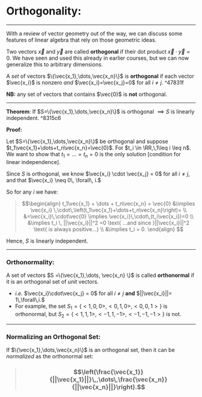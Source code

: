 # Orthogonality:
***

With a review of vector geometry out of the way, we can discuss some features of linear algebra that rely on those geometric ideas. 

Two vectors $\vec{x}$ and $\vec{y}$ are called **orthogonal** if their dot product $\vec{x} \cdot \vec{y}=0.$ We have seen and used this already in earlier courses, but we can now generalize this to arbitrary dimensions.

A *set* of vectors $\{\vec{x_1},\dots,\vec{x_n}\}$ is **orthogonal** if each vector $\vec{x_i}$ is nonzero *and* $\vec{x_i}=\vec{x_j}=0$ for all $i\neq j$. ^47831f

**NB:** any set of vectors that contains $\vec{0}$ is **not** orthogonal. 

***

**Theorem**: If $S=\{\vec{x_1},\dots,\vec{x_n}\}$ is orthogonal $\implies S$ is linearly independent. ^8315c6

**Proof:**

Let $S=\{\vec{x_1},\dots,\vec{x_n}\}$ be orthogonal and suppose $t_1\vec{x_1}+\dots+t_n\vec{x_n}=\vec{0}$. For $t_i \in \RR,\,1\leq i \leq n$. We want to show that $t_1 = \dots = t_n = 0$ is the only solution [condition for linear independence]. 

Since $S$ is orthogonal, we know $\vec{x_i} \cdot \vec{x_j} = 0$ for all $i\neq j$, and that $\vec{x_i} \neq 0\, \forall\, i.$

So for any $i$ we have: 

>   $$\begin{align} t_1\vec{x_1} + \dots + t_n\vec{x_n} = \vec{0} &\implies \vec{x_i} \,\cdot\,\left(t_1\vec{x_1}+\dots+t_n\vec{x_n}\right)= \\ &=\vec{x_i}\,\cdot\vec{0} \implies \vec{x_i}\,\cdot\,(t_i\vec{x_i})=0 \\ &\implies t_i \, ||\vec{x_i}||^2 =0 \text{ ...and  since }||\vec{x_i}||^2 \text{ is always positive...} \\ &\implies t_i = 0. \end{align} $$ 

Hence, $S$ is linearly independent. 

***

### Orthonormality:

A set of vectors $S =\{\vec{x_1},\dots, \vec{x_n} \}$ is called **orthonormal** if it is an orthogonal set of *unit* vectors. 

- *i.e.*  $\vec{x_i}\cdot\vec{x_j} = 0$ for all $i\neq j$ **and** $||\vec{x_i}||= 1\,\forall\,i.$
- For example, the set $S_1 = \{<1,0,0>,<0,1,0>,<0,0,1>\}$ is orthonormal, but $S_2 = \{<1,1,1>,<-1,1,-1>,<-1,-1,-1>\}$ is not. 

***

### Normalizing an Orthogonal Set: 

If $\{\vec{x_1},\dots,\vec{x_n}\}$ is an orthogonal set, then it can be *normalized* as the orthonormal set:

>  ### $$\left(\frac{\vec{x_1}}{||\vec{x_1}||}\,,\dots\,\frac{\vec{x_n}}{||\vec{x_n}||}\right).$$